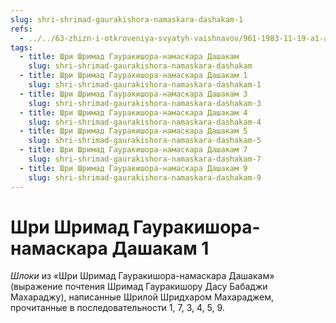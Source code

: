 ```yaml
---
slug: shri-shrimad-gaurakishora-namaskara-dashakam-1
refs:
  - ../../63-zhizn-i-otkroveniya-svyatyh-vaishnavov/961-1983-11-19-a1-a3-istorii-iz-zhizni-i-poema-proslavlyayushhaya-gaurakishora-dasa-babadzhi.md
tags:
  - title: Шри Шримад Гауракишора-намаскара Дашакам
    slug: shri-shrimad-gaurakishora-namaskara-dashakam
  - title: Шри Шримад Гауракишора-намаскара Дашакам 1
    slug: shri-shrimad-gaurakishora-namaskara-dashakam-1
  - title: Шри Шримад Гауракишора-намаскара Дашакам 3
    slug: shri-shrimad-gaurakishora-namaskara-dashakam-3
  - title: Шри Шримад Гауракишора-намаскара Дашакам 4
    slug: shri-shrimad-gaurakishora-namaskara-dashakam-4
  - title: Шри Шримад Гауракишора-намаскара Дашакам 5
    slug: shri-shrimad-gaurakishora-namaskara-dashakam-5
  - title: Шри Шримад Гауракишора-намаскара Дашакам 7
    slug: shri-shrimad-gaurakishora-namaskara-dashakam-7
  - title: Шри Шримад Гауракишора-намаскара Дашакам 9
    slug: shri-shrimad-gaurakishora-namaskara-dashakam-9
---
```


# Шри Шримад Гауракишора-намаскара Дашакам 1

*Шлоки* из «Шри Шримад Гауракишора-намаскара Дашакам» (выражение почтения Шримад Гауракишору Дасу Бабаджи Махараджу), написанные Шрилой Шридхаром Махараджем, прочитанные в последовательности 1, 7, 3, 4, 5, 9.
